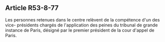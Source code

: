 Article R53-8-77
----
Les personnes retenues dans le centre relèvent de la compétence d'un des vice-
présidents chargés de l'application des peines du tribunal de grande instance de
Paris, désigné par le premier président de la cour d'appel de Paris.
